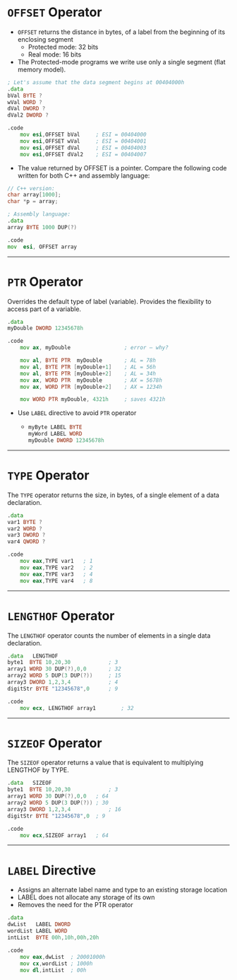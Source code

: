 # `OFFSET` Operator
* `OFFSET` returns the distance in bytes, of a label from the beginning of its enclosing segment
  * Protected mode: 32 bits
  * Real mode: 16 bits
* The Protected-mode programs we write use only a single segment (flat memory model).

```asm
; Let's assume that the data segment begins at 00404000h
.data
bVal BYTE ?
wVal WORD ?
dVal DWORD ?
dVal2 DWORD ?

.code
    mov esi,OFFSET bVal 	; ESI = 00404000
    mov esi,OFFSET wVal 	; ESI = 00404001
    mov esi,OFFSET dVal 	; ESI = 00404003
    mov esi,OFFSET dVal2	; ESI = 00404007
```

* The value returned by OFFSET is a pointer. Compare the following code written for both C++ and assembly language:
```c++
// C++ version:
char array[1000];
char *p = array;
```
```asm
; Assembly language:
.data
array BYTE 1000 DUP(?)

.code
mov	 esi, OFFSET array
```
---
# `PTR` Operator
Overrides the default type of label (variable). Provides the flexibility to access part of a variable.

```asm
.data
myDouble DWORD 12345678h

.code
    mov ax, myDouble                 ; error – why?

    mov al, BYTE PTR  myDouble       ; AL = 78h
    mov al, BYTE PTR [myDouble+1]    ; AL = 56h
    mov al, BYTE PTR [myDouble+2]    ; AL = 34h
    mov ax, WORD PTR  myDouble       ; AX = 5678h
    mov ax, WORD PTR [myDouble+2]    ; AX = 1234h

    mov WORD PTR myDouble, 4321h     ; saves 4321h
```
* Use `LABEL` directive to avoid `PTR` operator
  * ```asm
    myByte LABEL BYTE
    myWord LABEL WORD
    myDouble DWORD 12345678h
    ```
---
# `TYPE` Operator
The `TYPE` operator returns the size, in bytes, of a single element of a data declaration.
```asm
.data
var1 BYTE ?
var2 WORD ?
var3 DWORD ?
var4 QWORD ?

.code
    mov eax,TYPE var1	; 1
    mov eax,TYPE var2	; 2
    mov eax,TYPE var3	; 4
    mov eax,TYPE var4	; 8
```
---
# `LENGTHOF` Operator
The `LENGTHOF` operator counts the number of elements in a single data declaration.
```asm
.data	LENGTHOF
byte1  BYTE 10,20,30            ; 3
array1 WORD 30 DUP(?),0,0       ; 32
array2 WORD 5 DUP(3 DUP(?))     ; 15
array3 DWORD 1,2,3,4            ; 4
digitStr BYTE "12345678",0      ; 9

.code
    mov ecx, LENGTHOF array1        ; 32
```
---
# `SIZEOF` Operator
The `SIZEOF` operator returns a value that is equivalent to multiplying LENGTHOF by TYPE.
```asm
.data	SIZEOF
byte1  BYTE 10,20,30            ; 3
array1 WORD 30 DUP(?),0,0	; 64
array2 WORD 5 DUP(3 DUP(?))	; 30
array3 DWORD 1,2,3,4            ; 16
digitStr BYTE "12345678",0	; 9

.code
    mov ecx,SIZEOF array1	; 64
```
---
# `LABEL` Directive
- Assigns an alternate label name and type to an existing storage location
- LABEL does not allocate any storage of its own
- Removes the need for the PTR operator
```asm
.data
dwList   LABEL DWORD
wordList LABEL WORD
intList  BYTE 00h,10h,00h,20h

.code
    mov eax,dwList	; 20001000h
    mov cx,wordList	; 1000h
    mov dl,intList	; 00h
```


